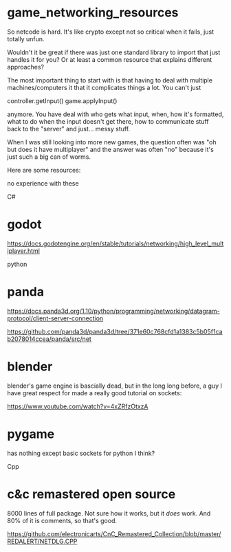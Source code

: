 # game_networking_resources

So netcode is hard. It's like crypto except not so critical when it fails, just totally unfun.

Wouldn't it be great if there was just one standard library to import that just handles it for you? Or at least a common resource that explains different approaches?

The most important thing to start with is that having to deal with multiple machines/computers it that it complicates things a lot. You can't just 

controller.getInput()
game.applyInput()

anymore. You have deal with who gets what input, when, how it's formatted, what to do when the input doesn't get there, how to communicate stuff back to the "server" and just... messy stuff.

When I was still looking into more new games, the question often was "oh but does it have multiplayer" and the answer was often "no" because it's just such a big can of worms.

Here are some resources:

no experience with these

C#

# godot

https://docs.godotengine.org/en/stable/tutorials/networking/high_level_multiplayer.html

python

# panda

https://docs.panda3d.org/1.10/python/programming/networking/datagram-protocol/client-server-connection

https://github.com/panda3d/panda3d/tree/371e60c768cfd1a1383c5b05f1cab2078014ccea/panda/src/net


# blender

blender's game engine is bascially dead, but in the long long before, a guy I have great respect for made a really good tutorial on sockets:

https://www.youtube.com/watch?v=4xZRfzOtxzA

# pygame 

has nothing except basic sockets for python I think?

Cpp

# c&c remastered open source

8000 lines of full package. Not sure how it works, but it *does* work. And 80% of it is comments, so that's good.

https://github.com/electronicarts/CnC_Remastered_Collection/blob/master/REDALERT/NETDLG.CPP
